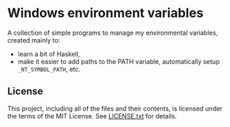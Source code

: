 Windows environment variables
=============================

A collection of simple programs to manage my environmental variables, created
mainly to:

* learn a bit of Haskell,
* make it easier to add paths to the PATH variable, automatically setup
`_NT_SYMBOL_PATH`, etc.

License
-------

This project, including all of the files and their contents, is licensed under
the terms of the MIT License.
See [LICENSE.txt] for details.

[LICENSE.txt]: LICENSE.txt

